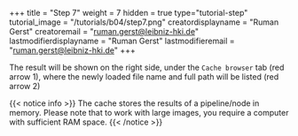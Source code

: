 +++
title = "Step 7"
weight = 7
hidden = true
type="tutorial-step"
tutorial_image = "/tutorials/b04/step7.png"
creatordisplayname = "Ruman Gerst"
creatoremail = "ruman.gerst@leibniz-hki.de"
lastmodifierdisplayname = "Ruman Gerst"
lastmodifieremail = "ruman.gerst@leibniz-hki.de"
+++

The result will be shown on the right side, under the `Cache browser` tab (red arrow 1), where the newly loaded file name and full path will be listed (red arrow 2)

{{< notice info >}}
The cache stores the results of a pipeline/node in memory. Please note that to work with large images, you require a computer with sufficient RAM space.
{{< /notice >}}